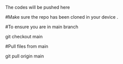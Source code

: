 The codes will be pushed here 


#Make sure the repo has been cloned in  your  device . 

#To ensure you are in  main branch 

git checkout main

#Pull files from main

 git pull origin main  

